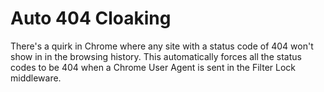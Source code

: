 # Auto 404 Cloaking

There's a quirk in Chrome where any site with a status code of 404 won't show in in the browsing history. This automatically forces all the status codes to be 404 when a Chrome User Agent is sent in the Filter Lock middleware.
